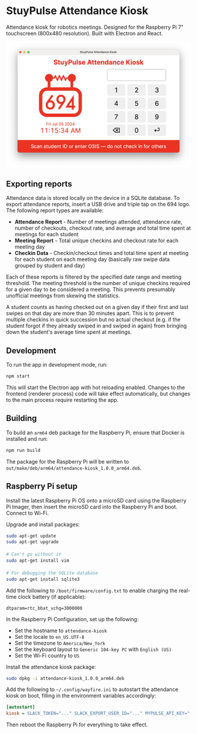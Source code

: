 StuyPulse Attendance Kiosk
==========================

Attendance kiosk for robotics meetings. Designed for the Raspberry Pi 7" touchscreen (800x480 resolution). Built with
Electron and React.

![Screenshot of app](docs/images/screenshot.png)

## Exporting reports

Attendance data is stored locally on the device in a SQLite database. To export attendance reports, insert a USB drive
and triple tap on the 694 logo. The following report types are available:

- **Attendance Report** - Number of meetings attended, attendance rate, number of checkouts, checkout rate, and average
  and total time spent at meetings for each student
- **Meeting Report** - Total unique checkins and checkout rate for each meeting day
- **Checkin Data** - Checkin/checkout times and total time spent at meeting for each student on each meeting day
  (basically raw swipe data grouped by student and day)

Each of these reports is filtered by the specified date range and meeting threshold. The meeting threshold is the number
of unique checkins required for a given day to be considered a meeting. This prevents presumably unofficial meetings
from skewing the statistics.

A student counts as having checked out on a given day if their first and last swipes on that day are more than 30
minutes apart. This is to prevent multiple checkins in quick succession but no actual checkout (e.g. if the student
forgot if they already swiped in and swiped in again) from bringing down the student's average time spent at meetings.

## Development

To run the app in development mode, run:

```bash
npm start
```

This will start the Electron app with hot reloading enabled. Changes to the frontend (renderer process) code will take
effect automatically, but changes to the main process require restarting the app.

## Building

To build an `arm64` deb package for the Raspberry Pi, ensure that Docker is installed and run:

```bash
npm run build
```

The package for the Raspberry Pi will be written to `out/make/deb/arm64/attendance-kiosk_1.0.0_arm64.deb`.

## Raspberry Pi setup

Install the latest Raspberry Pi OS onto a microSD card using the Raspberry Pi Imager, then insert the microSD card into
the Raspberry Pi and boot. Connect to Wi-Fi.

Upgrade and install packages:

```bash
sudo apt-get update
sudo apt-get upgrade

# Can't go without it
sudo apt-get install vim

# For debugging the SQLite database
sudo apt-get install sqlite3
```

Add the following to `/boot/firmware/config.txt` to enable charging the real-time clock battery (if applicable):

```
dtparam=rtc_bbat_vchg=3000000
```

In the Raspberry Pi Configuration, set up the following:

- Set the hostname to `attendance-kiosk`
- Set the locale to `en_US.UTF-8`
- Set the timezone to `America/New_York`
- Set the keyboard layout to `Generic 104-key PC` with `English (US)`
- Set the Wi-Fi country to `US`

Install the attendance kiosk package:

```bash
sudo dpkg -i attendance-kiosk_1.0.0_arm64.deb
```

Add the following to `~/.config/wayfire.ini` to autostart the attendance kiosk on boot, filling in the environment
variables accordingly:

```ini
[autostart]
kiosk = SLACK_TOKEN="..." SLACK_EXPORT_USER_ID="..." MYPULSE_API_KEY="..." SENDGRID_API_KEY="..." attendance-kiosk --kiosk
```

Then reboot the Raspberry Pi for everything to take effect.
